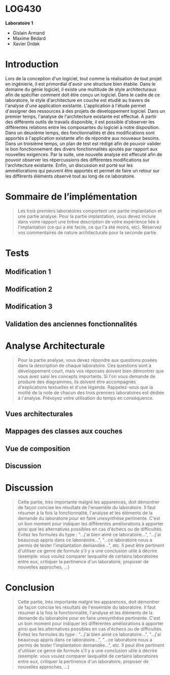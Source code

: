 # LOG430

**Laboratoire 1**
- Gislain Armand
- Maxime Bédard
- Xavier Drdak


# Introduction

Lors de la conception d'un logiciel, tout comme la réalisation de tout projet en
ingénierie, il est primordial d'avoir une structure bien établie. Dans le
domaine du génie logiciel, il existe une multitude de style architecturaux afin
de spécifier comment doit être conçu un logiciel. Dans le cadre de ce
laboratoire, le style d'architecture en couche est étudié au travers de
l'analyse d'une application existante. L'application à l'étude permet d'assigner
des ressources à des projets de développement logiciel. Dans un premier temps,
l'analyse de l'architecture existante est effectué. À partir des différents
outils de travails disponible, il est possible d'observer les différentes relations
entre les composantes du logiciel à notre disposition. Dans un deuxième temps, des
fonctionnalités et des modifications sont apportés à l'application existante afin de répondre
aux nouveaux besoins. Dans un troisième temps, un plan de test est rédigé afin de pouvoir valider le bon
fonctionnement des divers fonctionnalités ajoutés par rapport aux nouvelles exigences.
Par la suite, une nouvelle analyse est effecuté afin de pouvoir observer les
répercussions des différentes modifications sur l'architecture existante. Enfin,
un discussion est porté sur les amméliorations qui peuvent être apportés et permet de
faire un retour sur les différents éléments observé tout au long de ce laboratoire.

# Sommaire de l’implémentation

> Les trois premiers laboratoires comportent une partie implantation et une partie
> analyse. Pour la partie implantation, vous devez inclure dans votre rapport une
> brève description de votre expérience liée à l'implantation (ce qui a été
> facile, ce qui l'a été moins, etc). Réservez vos commentaires de nature
> architecturale pour la seconde partie. 

# Tests

## Modification 1

## Modification 2

## Modification 3

## Validation des anciennes fonctionnalités

# Analyse Architecturale

> Pour la partie analyse, vous devez répondre aux questions posées dans la
> description de chaque laboratoire. Ces questions sont à développement court,
> mais vos réponses doivent bien démontrer que vous avez saisi les concepts
> importants. Si l'on vous demande de produire des diagrammes, ils doivent être
> accompagnés d'explications textuelles et d'une légende. Rappelez-vous que la
> moitié de la note de chacun des trois premiers laboratoires est dédiée à
> l'analyse. Prévoyez votre utilisation du temps en conséquence.

## Vues architecturales

## Mappages des classes aux couches

## Vue de composition

## Discussion

# Discussion
> Cette partie, très importante malgré les apparences, doit démontrer de façon
> concise les résultats de l'ensemble du laboratoire. Il faut résumer à la fois
> la fonctionnalité, l'analyse et les éléments de la demande du laboratoire pour
> en faire unesynthèse pertinente. C'est un bon moment pour indiquer les
> différentes améliorations à apporter ainsi que les alternatives possibles en
> cas d'échecs ou de difficultés. Évitez les formules du type : "...j'ai bien aimé
> ce laboratoire...", "...j'ai beaucoup appris dans ce laboratoire...", "...ce
> laboratoire nous a permis de tester l'implantation demandée...", etc. Il peut
> être pertinent d'utiliser ce genre de formule s'il y a une conclusion utile à
> décrire (exemple: vous voulez comparer lavqualité de certains laboratoires entre
> eux, critiquer la pertinence d'un laboratoire, proposer de nouvelles approches,
> ...)
# Conclusion> Cette partie, très importante malgré les apparences, doit démontrer de façon> concise les résultats de l'ensemble du laboratoire. Il faut résumer à la fois> la fonctionnalité, l'analyse et les éléments de la demande du laboratoire pour> en faire unesynthèse pertinente. C'est un bon moment pour indiquer les> différentes améliorations à apporter ainsi que les alternatives possibles en> cas d'échecs ou de difficultés. Évitez les formules du type : "...j'ai bien aimé> ce laboratoire...", "...j'ai beaucoup appris dans ce laboratoire...", "...ce> laboratoire nous a permis de tester l'implantation demandée...", etc. Il peut> être pertinent d'utiliser ce genre de formule s'il y a une conclusion utile à> décrire (exemple: vous voulez comparer lavqualité de certains laboratoires entre> eux, critiquer la pertinence d'un laboratoire, proposer de nouvelles approches,> ...)